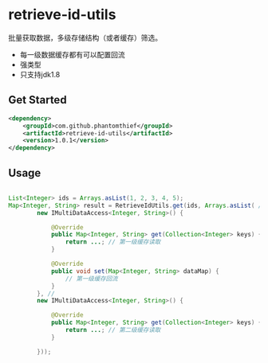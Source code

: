retrieve-id-utils
=======================

批量获取数据，多级存储结构（或者缓存）筛选。

* 每一级数据缓存都有可以配置回流
* 强类型
* 只支持jdk1.8

## Get Started

```xml
<dependency>
    <groupId>com.github.phantomthief</groupId>
    <artifactId>retrieve-id-utils</artifactId>
    <version>1.0.1</version>
</dependency>
```

## Usage

```Java

List<Integer> ids = Arrays.asList(1, 2, 3, 4, 5);
Map<Integer, String> result = RetrieveIdUtils.get(ids, Arrays.asList( //
        new IMultiDataAccess<Integer, String>() {

            @Override
            public Map<Integer, String> get(Collection<Integer> keys) {
                return ...; // 第一级缓存读取
            }

            @Override
            public void set(Map<Integer, String> dataMap) {
            	// 第一级缓存回流
            }
        }, //
        new IMultiDataAccess<Integer, String>() {

            @Override
            public Map<Integer, String> get(Collection<Integer> keys) {
                return ...; // 第二级缓存读取
            }

        }));

```